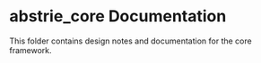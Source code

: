 # abstrie_core Documentation

This folder contains design notes and documentation for the core framework.
